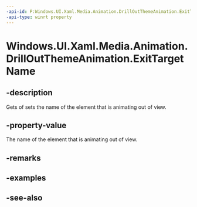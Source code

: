 ```yaml
---
-api-id: P:Windows.UI.Xaml.Media.Animation.DrillOutThemeAnimation.ExitTargetName
-api-type: winrt property
---
```


<!-- Property syntax
public string ExitTargetName { get;  set; }
-->

# Windows.UI.Xaml.Media.Animation.DrillOutThemeAnimation.ExitTargetName

## -description
Gets of sets the name of the element that is animating out of view.



## -property-value
The name of the element that is animating out of view.

## -remarks

## -examples

## -see-also
